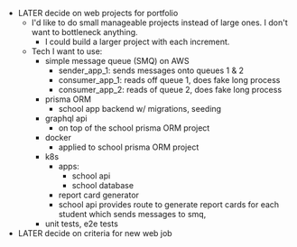 - LATER decide on web projects for portfolio
	- I'd like to do small manageable projects instead of large ones. I don't want to bottleneck anything.
		- I could build a larger project with each increment.
	- Tech I want to use:
		- simple message queue (SMQ) on AWS
			- sender_app_1: sends messages onto queues 1 & 2
			- consumer_app_1: reads off queue 1, does fake long process
			- consumer_app_2: reads of queue 2, does fake long process
		- prisma ORM
			- school app backend w/ migrations, seeding
		- graphql api
			- on top of the school prisma ORM project
		- docker
			- applied to school prisma ORM project
		- k8s
			- apps:
				- school api
				- school database
			- report card generator
			- school api provides route to generate report cards for each student which sends messages to smq,
		- unit tests, e2e tests
- LATER decide on criteria for new web job